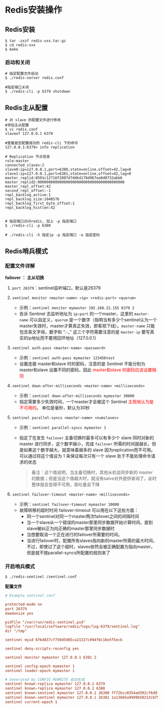 # Redis安装操作

## Redis安装

```shell
$ tar -zxzf redis-xxx.tar.gz
$ cd redis-xxx
$ make
```

### 启动和关闭

```shell
# 指定配置文件启动
$ ./redis-server redis.conf

#指定端口关闭
$ ./redis-cli -p 6379 shutdown
```



## Redis主从配置

```shell
# 对 slave 的配置文件进行修改
#添加主从配置
$ vi redis.conf
slaveof 127.0.0.1 6379

#查看是否配置成功的 redis-cli 下的命令
127.0.0.1:6379> info replication

# Replication 节点信息
role:master
connected_slaves:2
slave0:ip=127.0.0.1,port=6380,state=online,offset=42,lag=0
slave1:ip=127.0.0.1,port=6381,state=online,offset=42,lag=0
master_replid:8591c12716f2097d7ddb4178d967ea0d0732abb6
master_replid2:0000000000000000000000000000000000000000
master_repl_offset:42
second_repl_offset:-1
repl_backlog_active:1
repl_backlog_size:1048576
repl_backlog_first_byte_offset:1
repl_backlog_histlen:42


# 指定端口访问redis, 加上 -p 指定端口
$ ./redis-cli -p 6380

# ./redis-cli -h 指定ip -p 指定端口 -a 指定密码
```



## Redis哨兵模式

### 配置文件详解

**failover ： 主从切换**

1. `port 26379`：sentinel监听端口，默认是26379

2. `sentinel monitor <master-name> <ip> <redis-port> <quorum>` 

   - 示例：`sentinel monitor mymaster 192.168.22.155 6379 2`
   - 告诉 Sentinel 去监听地址为 `ip:port` 的一个master，这里的 `master-name` 可以自定义，`quorum` 是一个数字（指明当有多少个sentinel认为一个master失效时，master才算真正失效，即客观下线）。`master-name` 只能包含英文字母，数字和 “.-_” 这三个字符需要注意的是 `master-ip` 要写真实的ip地址而不要用回环地址（127.0.0.1）

3. `sentinel auth-pass <master-name> <password>`

   - 示例：`sentinel auth-pass mymaster 123456test`
   - 设置连接 master和slave 时的密码，注意的是 Sentinel 不能分别为 master和slave 设置不同的密码，因此<font color=red> master和slave 的密码应该设置相同</font>

4. `sentinel down-after-milliseconds <master-name> <milliseconds>`

   - 示例：`sentinel down-after-milliseconds mymaster 30000`
   - 指定需要多少失效时间，一个master才会被这个 Sentinel <font color=red>主观地认为是不可用的</font>。 单位是毫秒，默认为30秒

5. `sentinel parallel-syncs <master-name> <numslaves> `

   - 示例：`sentinel parallel-syncs mymaster 1`

   - 指定了在发生 `failover` 主备切换时最多可以有多少个 slave 同时对新的 master 进行同步，这个数字越小，完成 `failover` 所需的时间就越长，但是如果这个数字越大，就意味着越多的 slave 因为replication而不可用。可以通过将这个值设为 1 来保证每次只有一个 slave 处于不能处理命令请求的状态

     > 备注：这个值说明，当主备切换时，其他从机会同步新的 master 的数据；但是当这个值越大时，就没有salve对外提供查询了，此时整体就会变得不可用，吞吐量会下降

6. `sentinel failover-timeout <master-name> <milliseconds>`

   - 示例：`sentinel failover-timeout mymaster 20000`
   - 故障转移的超时时间 failover-timeout 可以用在以下这些方面：
     - 同一个sentinel对同一个master两次failover之间的间隔时间
     - 当一个slave从一个错误的master那里同步数据开始计算时间。直到slave被纠正为向正确的master那里同步数据时
     - 当想要取消一个正在进行的failover所需要的时间。
     - 当进行failover时，配置所有slaves指向新的master所需的最大时间。不过，即使过了这个超时，slaves依然会被正确配置为指向master，但是就不按parallel-syncs所配置的规则来了



### 开启哨兵模式

```shell
$ ./redis-sentinel /sentinel.conf
```

**配置文件**

```conf
# Example sentinel.conf

protected-mode no
port 26379
daemonize yes

pidfile "/var/run/redis-sentinel.pid"
logfile "/usr/local/software/redis/logs/log-6379/sentinel.log"
dir "/tmp"

sentinel myid 6fbd837cf750d5985ca21327c094f8c16e5f5ecb

sentinel deny-scripts-reconfig yes

sentinel monitor mymaster 127.0.0.1 6381 2

sentinel config-epoch mymaster 1
sentinel leader-epoch mymaster 1

# Generated by CONFIG REWRITE 自动生成
sentinel known-replica mymaster 127.0.0.1 6379
sentinel known-replica mymaster 127.0.0.1 6380
sentinel known-sentinel mymaster 127.0.0.1 26380 ff72bcc0354ad392cf6d9154287dc5f02746b404
sentinel known-sentinel mymaster 127.0.0.1 26381 1a13665a9999b50213cbf5c6bf251a68c63b60b6
sentinel current-epoch 1

```
